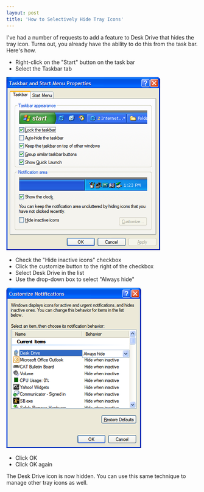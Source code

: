 ```yaml
---
layout: post
title: 'How to Selectively Hide Tray Icons'
---
```

I've had a number of requests to add a feature to Desk Drive that hides the tray icon. Turns out, you already have the ability to do this from the task bar. Here's how.

  * Right-click on the "Start" button on the task bar
  * Select the Taskbar tab   
  
[![image](/cdn/images/blog/HowtoSelectivelyHideTrayIcons_A063/image_thumb.png)](/cdn/images/blog/HowtoSelectivelyHideTrayIcons_A063/image.png)
  * Check the "Hide inactive icons" checkbox
  * Click the customize button to the right of the checkbox
  * Select Desk Drive in the list
  * Use the drop-down box to select "Always hide"   
  
[![image](/cdn/images/blog/HowtoSelectivelyHideTrayIcons_A063/image_thumb_3.png)](/cdn/images/blog/HowtoSelectivelyHideTrayIcons_A063/image_3.png)
  * Click OK
  * Click OK again

The Desk Drive icon is now hidden. You can use this same technique to manage other tray icons as well.
